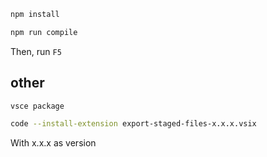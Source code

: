 ```bash
npm install
```

```bash
npm run compile
```

Then, run `F5`

## other

```bash
vsce package
```

```bash
code --install-extension export-staged-files-x.x.x.vsix
```

With x.x.x as version
